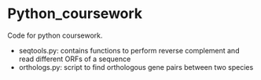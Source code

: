 # Python_coursework

Code for python coursework.

- seqtools.py: contains functions to perform reverse complement and read different ORFs of a sequence
- orthologs.py: script to find orthologous gene pairs between two species
